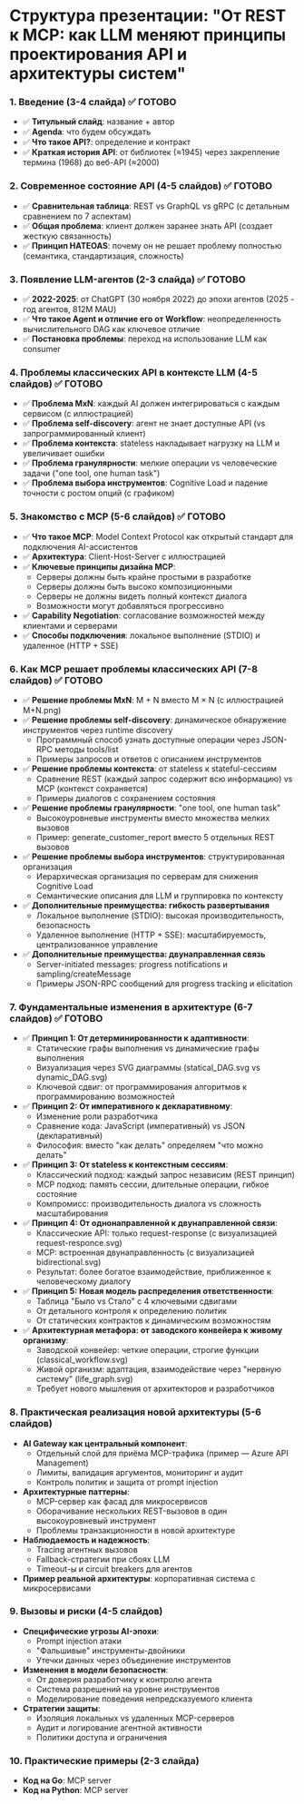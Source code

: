 # Структура презентации: "От REST к MCP: как LLM меняют принципы проектирования API и архитектуры систем"

### 1. Введение (3-4 слайда) ✅ ГОТОВО
- ✅ **Титульный слайд**: название + автор
- ✅ **Agenda**: что будем обсуждать
- ✅ **Что такое API?**: определение и контракт
- ✅ **Краткая история API**: от библиотек (≈1945) через закрепление термина (1968) до веб-API (≈2000)

### 2. Современное состояние API (4-5 слайдов) ✅ ГОТОВО
- ✅ **Сравнительная таблица**: REST vs GraphQL vs gRPC (с детальным сравнением по 7 аспектам)
- ✅ **Общая проблема**: клиент должен заранее знать API (создает жесткую связанность)
- ✅ **Принцип HATEOAS**: почему он не решает проблему полностью (семантика, стандартизация, сложность)

### 3. Появление LLM-агентов (2-3 слайда) ✅ ГОТОВО
- ✅ **2022-2025**: от ChatGPT (30 ноября 2022) до эпохи агентов (2025 - год агентов, 812M MAU)
- ✅ **Что такое Agent и отличие его от Workflow**: неопределенность вычислительного DAG как ключевое отличие
- ✅ **Постановка проблемы**: переход на использование LLM как consumer

### 4. Проблемы классических API в контексте LLM (4-5 слайдов) ✅ ГОТОВО
- ✅ **Проблема MxN**: каждый AI должен интегрироваться с каждым сервисом (с иллюстрацией)
- ✅ **Проблема self-discovery**: агент не знает доступные API (vs запрограммированный клиент)
- ✅ **Проблема контекста**: stateless накладывает нагрузку на LLM и увеличивает ошибки
- ✅ **Проблема гранулярности**: мелкие операции vs человеческие задачи ("one tool, one human task")
- ✅ **Проблема выбора инструментов**: Cognitive Load и падение точности с ростом опций (с графиком)

### 5. Знакомство с MCP (5-6 слайдов) ✅ ГОТОВО
- ✅ **Что такое MCP**: Model Context Protocol как открытый стандарт для подключения AI-ассистентов
- ✅ **Архитектура**: Client-Host-Server с иллюстрацией
- ✅ **Ключевые принципы дизайна MCP**:
  - Серверы должны быть крайне простыми в разработке
  - Серверы должны быть высоко композиционными
  - Серверы не должны видеть полный контекст диалога
  - Возможности могут добавляться прогрессивно
- ✅ **Capability Negotiation**: согласование возможностей между клиентами и серверами
- ✅ **Способы подключения**: локальное выполнение (STDIO) и удаленное (HTTP + SSE)

### 6. Как MCP решает проблемы классических API (7-8 слайдов) ✅ ГОТОВО
- ✅ **Решение проблемы MxN**: M + N вместо M × N (с иллюстрацией M+N.png)
- ✅ **Решение проблемы self-discovery**: динамическое обнаружение инструментов через runtime discovery
  - Программный способ узнать доступные операции через JSON-RPC методы tools/list
  - Примеры запросов и ответов с описанием инструментов
- ✅ **Решение проблемы контекста**: от stateless к stateful-сессиям  
  - Сравнение REST (каждый запрос содержит всю информацию) vs MCP (контекст сохраняется)
  - Примеры диалогов с сохранением состояния
- ✅ **Решение проблемы гранулярности**: "one tool, one human task"
  - Высокоуровневые инструменты вместо множества мелких вызовов
  - Пример: generate_customer_report вместо 5 отдельных REST вызовов
- ✅ **Решение проблемы выбора инструментов**: структурированная организация
  - Иерархическая организация по серверам для снижения Cognitive Load
  - Семантические описания для LLM и группировка по контексту
- ✅ **Дополнительные преимущества: гибкость развертывания**
  - Локальное выполнение (STDIO): высокая производительность, безопасность
  - Удаленное выполнение (HTTP + SSE): масштабируемость, централизованное управление  
- ✅ **Дополнительные преимущества: двунаправленная связь**
  - Server-initiated messages: progress notifications и sampling/createMessage
  - Примеры JSON-RPC сообщений для progress tracking и elicitation

### 7. Фундаментальные изменения в архитектуре (6-7 слайдов) ✅ ГОТОВО
- ✅ **Принцип 1: От детерминированности к адаптивности**:
  - Статические графы выполнения vs динамические графы выполнения
  - Визуализация через SVG диаграммы (statical_DAG.svg vs dynamic_DAG.svg)
  - Ключевой сдвиг: от программирования алгоритмов к программированию возможностей
- ✅ **Принцип 2: От императивного к декларативному**:
  - Изменение роли разработчика
  - Сравнение кода: JavaScript (императивный) vs JSON (декларативный)
  - Философия: вместо "как делать" определяем "что можно делать"
- ✅ **Принцип 3: От stateless к контекстным сессиям**:
  - Классический подход: каждый запрос независим (REST принцип)
  - MCP подход: память сессии, длительные операции, гибкое состояние
  - Компромисс: производительность диалога vs сложность масштабирования
- ✅ **Принцип 4: От однонаправленной к двунаправленной связи**:
  - Классические API: только request-response (с визуализацией request-responce.svg)
  - MCP: встроенная двунаправленность (с визуализацией bidirectional.svg)
  - Результат: более богатое взаимодействие, приближенное к человеческому диалогу
- ✅ **Принцип 5: Новая модель распределения ответственности**:
  - Таблица "Было vs Стало" с 4 ключевыми сдвигами
  - От детального контроля к определению политик
  - От статических контрактов к динамическим возможностям
- ✅ **Архитектурная метафора: от заводского конвейера к живому организму**:
  - Заводской конвейер: четкие операции, строгие функции (classical_workflow.svg)
  - Живой организм: адаптация, взаимодействие через "нервную систему" (life_graph.svg)
  - Требует нового мышления от архитекторов и разработчиков

### 8. Практическая реализация новой архитектуры (5-6 слайдов)
- **AI Gateway как центральный компонент**:
  - Отдельный слой для приёма MCP-трафика (пример — Azure API Management)
  - Лимиты, валидация аргументов, мониторинг и аудит
  - Контроль политик и защита от prompt injection
- **Архитектурные паттерны**:
  - MCP-сервер как фасад для микросервисов
  - Оборачивание нескольких REST-вызовов в один высокоуровневый инструмент
  - Проблемы транзакционности в новой архитектуре
- **Наблюдаемость и надежность**:
  - Tracing агентных вызовов
  - Fallback-стратегии при сбоях LLM
  - Timeout-ы и circuit breakers для агентов
- **Пример реальной архитектуры**: корпоративная система с микросервисами

### 9. Вызовы и риски (4-5 слайдов)
- **Специфические угрозы AI-эпохи**:
  - Prompt injection атаки
  - "Фальшивые" инструменты-двойники
  - Утечки данных через объединение инструментов
- **Изменения в модели безопасности**:
  - От доверия разработчику к контролю агента
  - Система разрешений на уровне инструментов
  - Моделирование поведения непредсказуемого клиента
- **Стратегии защиты**:
  - Изоляция локальных vs удаленных MCP-серверов
  - Аудит и логирование агентной активности
  - Политики доступа и ограничения

### 10. Практические примеры (2-3 слайда)
- **Код на Go**: MCP server
- **Код на Python**: MCP server
